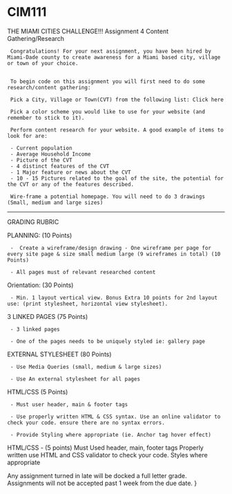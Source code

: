 # CIM111

THE MIAMI CITIES CHALLENGE!!!
Assignment 4 Content Gathering/Research
 
     Congratulations! For your next assignment, you have been hired by Miami-Dade county to create awareness for a Miami based city, village or town of your choice.


     To begin code on this assignment you will first need to do some research/content gathering:
 
     Pick a City, Village or Town(CVT) from the following list: Click here
 
     Pick a color scheme you would like to use for your website (and remember to stick to it).
 
     Perform content research for your website. A good example of items to look for are:
 
     - Current population
     - Average Household Income
     - Picture of the CVT
     - 4 distinct features of the CVT
     - 1 Major feature or news about the CVT
     - 10 - 15 Pictures related to the goal of the site, the potential for the CVT or any of the features described.
 
     Wire-frame a potential homepage. You will need to do 3 drawings (Small, medium and large sizes)
 
_________________________________________________________________________________________

GRADING RUBRIC

PLANNING: (10 Points)

     -  Create a wireframe/design drawing - One wireframe per page for every site page & size small medium large (9 wireframes in total) (10 Points)

     - All pages must of relevant researched content

Orientation: (30 Points)

     - Min. 1 layout vertical view. Bonus Extra 10 points for 2nd layout use: (print stylesheet, horizontal view stylesheet). 

3 LINKED PAGES (75 Points)

     - 3 linked pages

     - One of the pages needs to be uniquely styled ie: gallery page

EXTERNAL STYLESHEET (80 Points)

     - Use Media Queries (small, medium & large sizes)

     - Use An external stylesheet for all pages

HTML/CSS (5 Points)

     - Must user header, main & footer tags

     - Use properly written HTML & CSS syntax. Use an online validator to check your code. ensure there are no syntax errors.

     - Provide Styling where appropriate (ie. Anchor tag hover effect)

HTML/CSS - (5 points)
Must Used header, main, footer tags
Properly written use HTML and CSS validator to check your code.
Styles where appropriate

Any assignment turned in late will be docked a full letter grade. Assignments will not be accepted past 1 week from the due date. 
}
